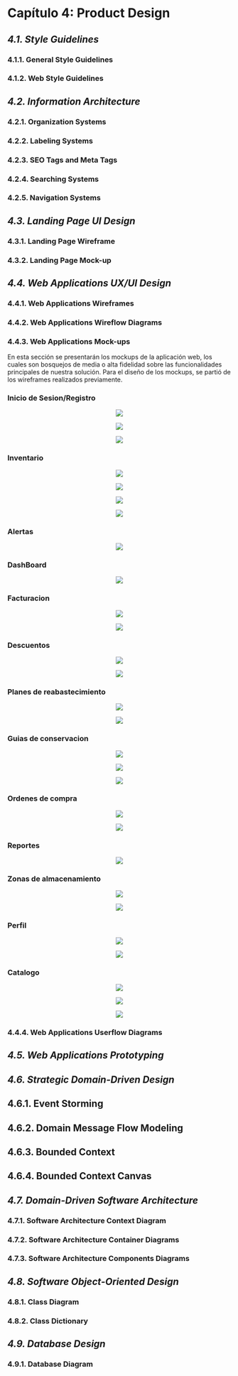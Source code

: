 # Capítulo 4: Product Design #

## _4.1. Style Guidelines_ ##

### 4.1.1. General Style Guidelines ###

### 4.1.2. Web Style Guidelines ###

## _4.2. Information Architecture_ ##

### 4.2.1. Organization Systems ###

### 4.2.2. Labeling Systems ###

### 4.2.3. SEO Tags and Meta Tags ###

### 4.2.4. Searching Systems ###

### 4.2.5. Navigation Systems ###

## _4.3. Landing Page UI Design_ ##

### 4.3.1. Landing Page Wireframe ###

### 4.3.2. Landing Page Mock-up ###

## _4.4. Web Applications UX/UI Design_ ##

### 4.4.1. Web Applications Wireframes ###

### 4.4.2. Web Applications Wireflow Diagrams ###

### 4.4.3. Web Applications Mock-ups ###
En esta sección se presentarán los mockups de la aplicación web, los cuales son bosquejos de media o alta fidelidad sobre las funcionalidades principales de nuestra solución. Para el diseño de los mockups, se partió de los wireframes realizados previamente.

### Inicio de Sesion/Registro ###
<p align="center">
  <img src="https://i.imgur.com/cIC7cS5.png">
</p>
<p align="center">
  <img src="https://i.imgur.com/KT269QZ.png">
</p>
<p align="center">
  <img src="https://i.imgur.com/mh0dTbk.png">
</p>

### Inventario ###
<p align="center">
  <img src="https://i.imgur.com/Rs5UuQj.png">
</p>
<p align="center">
  <img src="https://i.imgur.com/COJ0sm4.png">
</p>
<p align="center">
  <img src="https://i.imgur.com/ecZ3s1A.png">
</p>
<p align="center">
  <img src="https://i.imgur.com/yN8FEOs.png">
</p>

### Alertas ###
<p align="center">
  <img src="https://i.imgur.com/gqflAB8.png">
</p>

### DashBoard ###
<p align="center">
  <img src="https://i.imgur.com/YshuwWl.png">
</p>

### Facturacion ###
<p align="center">
  <img src="https://i.imgur.com/8gePhYX.png">
</p>
<p align="center">
  <img src="https://i.imgur.com/FlkNcHb.png">
</p>

### Descuentos ###
<p align="center">
  <img src="https://i.imgur.com/oIiZ6ls.png">
</p>
<p align="center">
  <img src="https://i.imgur.com/VTqmcoE.png">
</p>

### Planes de reabastecimiento ###
<p align="center">
  <img src="https://i.imgur.com/0VUjZjM.png">
</p>
<p align="center">
  <img src="https://i.imgur.com/tSUYAub.png">
</p>

### Guias de conservacion ###
<p align="center">
  <img src="https://i.imgur.com/LmDPGXj.png">
</p>
<p align="center">
  <img src="https://i.imgur.com/IskgNzG.png">
</p>
<p align="center">
  <img src="https://i.imgur.com/4iaC6e9.png">
</p>

### Ordenes de compra ###
<p align="center">
  <img src="https://i.imgur.com/iocU5wd.png">
</p>
<p align="center">
  <img src="https://i.imgur.com/6IVUctF.png">
</p>

### Reportes ###
<p align="center">
  <img src="https://i.imgur.com/N2kxBpQ.png">
</p>

### Zonas de almacenamiento ###
<p align="center">
  <img src="https://i.imgur.com/XQlT1qr.png">
</p>
<p align="center">
  <img src="https://i.imgur.com/2ZcCs5J.png">
</p>

### Perfil ###
<p align="center">
  <img src="https://i.imgur.com/NWCRoKP.png">
</p>
<p align="center">
  <img src="https://i.imgur.com/VWZ6niB.png">
</p>

### Catalogo ###
<p align="center">
  <img src="https://i.imgur.com/R7V4dDW.png">
</p>
<p align="center">
  <img src="https://i.imgur.com/qkj7s5k.png">
</p>
<p align="center">
  <img src="https://i.imgur.com/J8KLgq7.png">
</p>

### 4.4.4. Web Applications Userflow Diagrams ###

## _4.5. Web Applications Prototyping_ ##

## _4.6. Strategic Domain-Driven Design_ ##

## 4.6.1. Event Storming ##

## 4.6.2. Domain Message Flow Modeling ##

## 4.6.3. Bounded Context ##

## 4.6.4. Bounded Context Canvas ##

## _4.7. Domain-Driven Software Architecture_ ##

### 4.7.1. Software Architecture Context Diagram ###

### 4.7.2. Software Architecture Container Diagrams ###

### 4.7.3. Software Architecture Components Diagrams ###

## _4.8. Software Object-Oriented Design_ ##

### 4.8.1. Class Diagram ###

### 4.8.2. Class Dictionary ###

## _4.9. Database Design_ ##

### 4.9.1. Database Diagram ###

